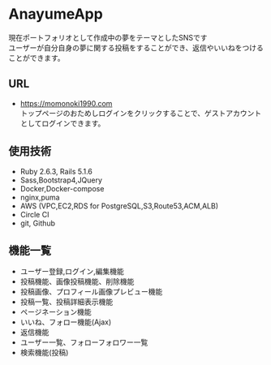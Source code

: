 # AnayumeApp
現在ポートフォリオとして作成中の夢をテーマとしたSNSです  
ユーザーが自分自身の夢に関する投稿をすることができ、返信やいいねをつけることができます。

## URL
- https://momonoki1990.com  
トップページのおためしログインをクリックすることで、ゲストアカウントとしてログインできます。

## 使用技術
- Ruby 2.6.3, Rails 5.1.6
- Sass,Bootstrap4,JQuery
- Docker,Docker-compose
- nginx,puma
- AWS (VPC,EC2,RDS for PostgreSQL,S3,Route53,ACM,ALB)
- Circle CI
- git, Github

## 機能一覧
- ユーザー登録,ログイン,編集機能
- 投稿機能、画像投稿機能、削除機能
- 投稿画像、プロフィール画像プレビュー機能
- 投稿一覧、投稿詳細表示機能
- ページネーション機能
- いいね、フォロー機能(Ajax)
- 返信機能
- ユーザー一覧、フォローフォロワー一覧
- 検索機能(投稿)
